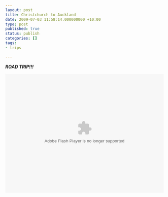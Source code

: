 ```yaml
---
layout: post
title: Christchurch to Auckland
date: 2009-07-03 11:58:14.000000000 +10:00
type: post
published: true
status: publish
categories: []
tags:
- trips

---
```

<p><em><strong>ROAD TRIP!!!</strong></em></p>
<p><object width="499" height="375"><param name="flashvars" value="offsite=true&lang=en-us&page_show_url=%2Fphotos%2F95698107%40N00%2Fsets%2F72157620752045785%2Fshow%2F&page_show_back_url=%2Fphotos%2F95698107%40N00%2Fsets%2F72157620752045785%2F&set_id=72157620752045785&jump_to=" /><param name="movie" value="http://www.flickr.com/apps/slideshow/show.swf?v=71649" /><param name="allowFullScreen" value="true" /><embed type="application/x-shockwave-flash" src="http://www.flickr.com/apps/slideshow/show.swf?v=71649" allowfullscreen="true" flashvars="offsite=true&lang=en-us&page_show_url=%2Fphotos%2F95698107%40N00%2Fsets%2F72157620752045785%2Fshow%2F&page_show_back_url=%2Fphotos%2F95698107%40N00%2Fsets%2F72157620752045785%2F&set_id=72157620752045785&jump_to=" width="499" height="375"></embed></object></p>
